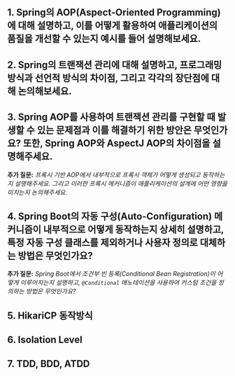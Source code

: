 ## 1. Spring의 AOP(Aspect-Oriented Programming)에 대해 설명하고, 이를 어떻게 활용하여 애플리케이션의 품질을 개선할 수 있는지 예시를 들어 설명해보세요.


## 2. Spring의 트랜잭션 관리에 대해 설명하고, 프로그래밍 방식과 선언적 방식의 차이점, 그리고 각각의 장단점에 대해 논의해보세요.


## 3. Spring AOP를 사용하여 트랜잭션 관리를 구현할 때 발생할 수 있는 문제점과 이를 해결하기 위한 방안은 무엇인가요? 또한, Spring AOP와 AspectJ AOP의 차이점을 설명해주세요.




**추가 질문:** _프록시 기반 AOP에서 내부적으로 프록시 객체가 어떻게 생성되고 동작하는지 설명해주세요. 그리고 이러한 프록시 메커니즘이 애플리케이션의 설계에 어떤 영향을 미치는지 논의해주세요._
    
## 4. Spring Boot의 자동 구성(Auto-Configuration) 메커니즘이 내부적으로 어떻게 동작하는지 상세히 설명하고, 특정 자동 구성 클래스를 제외하거나 사용자 정의로 대체하는 방법은 무엇인가요?

**추가 질문:** _Spring Boot에서 조건부 빈 등록(Conditional Bean Registration)이 어떻게 이루어지는지 설명하고, `@Conditional` 애노테이션을 사용하여 커스텀 조건을 정의하는 방법은 무엇인가요?_



## 5. HikariCP 동작방식 


## 6. Isolation Level


## 7. TDD, BDD, ATDD

